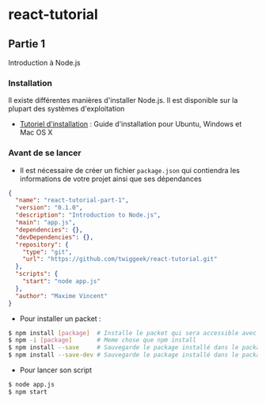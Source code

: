 # react-tutorial
## Partie 1
Introduction à Node.js

### Installation
Il existe différentes manières d'installer Node.js. Il est disponible sur la plupart des systèmes d'exploitation
  - [Tutoriel d'installation](http://openclassrooms.com/courses/des-applications-ultra-rapides-avec-node-js/installer-node-js) : Guide d'installation pour Ubuntu, Windows et Mac OS X

### Avant de se lancer
- Il est nécessaire de créer un fichier `package.json` qui contiendra les informations de votre projet ainsi que ses dépendances
```json
{
  "name": "react-tutorial-part-1",
  "version": "0.1.0",
  "description": "Introduction to Node.js",
  "main": "app.js",
  "dependencies": {},
  "devDependencies": {},
  "repository": {
    "type": "git",
    "url": "https://github.com/twiggeek/react-tutorial.git"
  },
  "scripts": {
    "start": "node app.js"
  },
  "author": "Maxime Vincent"
}
```
- Pour installer un packet :
```bash
$ npm install [package]  # Installe le packet qui sera accessible avec un simple require('package');
$ npm -i [package]       # Meme chose que npm install
$ npm install --save     # Sauvegarde le package installé dans le package.json (dependencies)
$ npm install --save-dev # Sauvegarde le package installé dans le package.json (devDependencies)
```
- Pour lancer son script
```bash
$ node app.js
$ npm start
```

